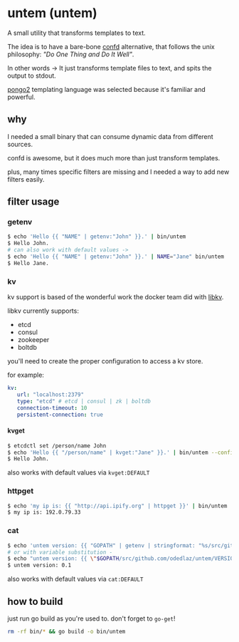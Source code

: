 # untem (untem)
A small utility that transforms templates to text.

The idea is to have a bare-bone [confd](http://confd.io) alternative, that follows the unix philosophy: _"Do One Thing and Do It Well"_.

In other words -> It just transforms template files to text, and spits the output to stdout.

[pongo2](https://github.com/flosch/pongo2) templating language was selected because it's familiar and powerful.


## why

I needed a small binary that can consume dynamic data from different sources.

confd is awesome, but it does much more than just transform templates.

plus, many times specific filters are missing and I needed a way to add new filters easily.

## filter usage

### getenv
```bash
$ echo 'Hello {{ "NAME" | getenv:"John" }}.' | bin/untem
$ Hello John.
# can also work with default values ->
$ echo 'Hello {{ "NAME" | getenv:"John" }}.' | NAME="Jane" bin/untem
$ Hello Jane.
```

### kv

kv support is based of the wonderful work the docker team did with [libkv](https://github.com/docker/libkv).

libkv currently supports:
* etcd
* consul
* zookeeper
* boltdb

you'll need to create the proper configuration to access a kv store.

for example:
```yaml
kv:
   url: "localhost:2379"
   type: "etcd" # etcd | consul | zk | boltdb
   connection-timeout: 10
   persistent-connection: true
```

#### kvget

```bash
$ etcdctl set /person/name John
$ echo 'Hello {{ "/person/name" | kvget:"Jane" }}.' | bin/untem --config examples/untem.yml
$ Hello John.
```

also works with default values via `kvget:DEFAULT`

### httpget
```bash
$ echo 'my ip is: {{ "http://api.ipify.org" | httpget }}' | bin/untem
$ my ip is: 192.0.79.33
```

### cat

```bash
$ echo 'untem version: {{ "GOPATH" | getenv | stringformat: "%s/src/github.com/odedlaz/untem/VERSION" | cat }}' | bin/untem
# or with variable substitution -
$ echo "untem version: {{ \"$GOPATH/src/github.com/odedlaz/untem/VERSION\" | cat }}" | bin/untem
$ untem version: 0.1
```

also works with default values via `cat:DEFAULT`

## how to build

just run go build as you're used to.
don't forget to `go-get`!

```bash
rm -rf bin/* && go build -o bin/untem
```

